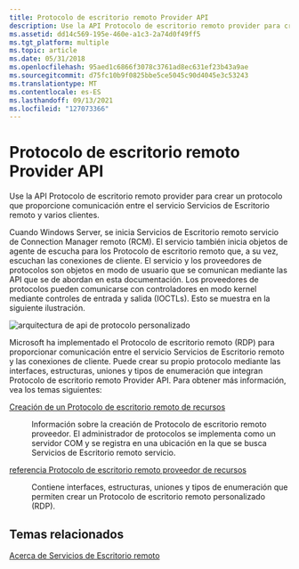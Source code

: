 ```yaml
---
title: Protocolo de escritorio remoto Provider API
description: Use la API Protocolo de escritorio remoto provider para crear un protocolo que proporcione comunicación entre el servicio Servicios de Escritorio remoto y varios clientes.
ms.assetid: dd14c569-195e-460e-a1c3-2a74d0f49ff5
ms.tgt_platform: multiple
ms.topic: article
ms.date: 05/31/2018
ms.openlocfilehash: 95aed1c6866f3078c3761ad8ec631ef23b43a9ae
ms.sourcegitcommit: d75fc10b9f0825bbe5ce5045c90d4045e3c53243
ms.translationtype: MT
ms.contentlocale: es-ES
ms.lasthandoff: 09/13/2021
ms.locfileid: "127073366"
---
```

# <a name="remote-desktop-protocol-provider-api"></a>Protocolo de escritorio remoto Provider API

Use la API Protocolo de escritorio remoto provider para crear un protocolo que proporcione comunicación entre el servicio Servicios de Escritorio remoto y varios clientes.

Cuando Windows Server, se inicia Servicios de Escritorio remoto servicio de Connection Manager remoto (RCM). El servicio también inicia objetos de agente de escucha para los Protocolo de escritorio remoto que, a su vez, escuchan las conexiones de cliente. El servicio y los proveedores de protocolos son objetos en modo de usuario que se comunican mediante las API que se de abordan en esta documentación. Los proveedores de protocolos pueden comunicarse con controladores en modo kernel mediante controles de entrada y salida (IOCTLs). Esto se muestra en la siguiente ilustración.

![arquitectura de api de protocolo personalizado](images/protocol-architecture.png)

Microsoft ha implementado el Protocolo de escritorio remoto (RDP) para proporcionar comunicación entre el servicio Servicios de Escritorio remoto y las conexiones de cliente. Puede crear su propio protocolo mediante las interfaces, estructuras, uniones y tipos de enumeración que integran Protocolo de escritorio remoto Provider API. Para obtener más información, vea los temas siguientes:

<dl> <dt>

[Creación de un Protocolo de escritorio remoto de recursos](creating-a-custom-remote-protocol.md)
</dt> <dd>

Información sobre la creación de Protocolo de escritorio remoto proveedor. El administrador de protocolos se implementa como un servidor COM y se registra en una ubicación en la que se busca Servicios de Escritorio remoto servicio.

</dd> <dt>

[referencia Protocolo de escritorio remoto proveedor de recursos](custom-remote-protocol-reference.md)
</dt> <dd>

Contiene interfaces, estructuras, uniones y tipos de enumeración que permiten crear un Protocolo de escritorio remoto personalizado (RDP).

</dd> </dl>

## <a name="related-topics"></a>Temas relacionados

<dl> <dt>

[Acerca de Servicios de Escritorio remoto](about-terminal-services.md)
</dt> </dl>

 

 




